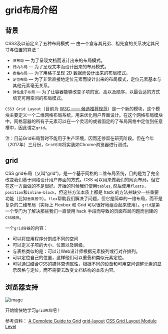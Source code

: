 # grid布局介绍

## 背景

CSS3及以前定义了五种布局模式 ― 由一个盒与其兄弟、祖先盒的关系决定其尺寸与位置的算法：

* `块布局` ― 为了呈现文档而设计出来的布局模式。
* `行内布局` ― 为了呈现文本而设计出来的布局模式。
* `表格布局` ― 为了用格子呈现 2D 数据而设计出来的布局模式。
* `定位布局` ― 为了非常直接地定位元素而设计出来的布局模式，定位元素基本与其他元素毫无关系。
* `弹性盒子布局` ― 为了让容器能够改变子项的宽、高以及顺序，以最合适的方式填充可用空间的布局模式。

`CSS3 Grid Layout`（目前为 [W3C —— 候选推荐规范](https://www.w3.org/TR/css3-grid-layout/)）是一个新的模块，这个模块主要定义一个二维网格布局系统，用来优化用户界面设计。在这个网格布局模块中，网格容器的所有子元素可以在一个灵活的或者固定的了布局网格中定位到任意槽中，因此谓之`grid`。

注：目前Grid布局暂时不能用于生产环境，因而还停留在研究阶段。但在今年（2017年）三月份，`Grid布局`将实装如Chrome浏览器进行测试。

## grid

CSS grid布局（又叫“grid”)，是一个基于网格的二维布局系统，目的是为了完全改变我们基于网格设计用户界面的方式。CSS 可以用来做我们的网页布局，但它在这一方面做的不是很好。开始的时候我们使用`tables`, 然后使用`floats`，`position`和`inline-block`，但这些方法本质上都是 hack 的方法并缺少一些重要功能（比如`垂直居中`）。`flex`帮助我们解决了问题，但它是简单的一维布局，而不是复杂的二维布局（实际上 Flexbox 和 Grid 可以很好地组合起来使用）。`grid`是第一个专门为了解决那些我们一直使用 hack 手段而导致的页面布局问题而创建的`CSS模块`。

一个`grid容器`的内容：

* 可以将应用程序分割成不同的空间
* 可以定义子项的大小、位置以及层级。
* 与表格类似的是：可以让Web设计师根据元素按列或行对齐排列。
* 可以定位自己的位置，这样他们可以重叠和类似元素定位。
* 可以通过结合CSS的媒体查询属性，根据不同的设备和可用空间调整元素的显示风格与定位，而不需要去改变文档结构的本质内容。

## 浏览器支持

![image](http://oczira72b.bkt.clouddn.com/grid-flex-25.jpg)

开始愉快地学习`grid布局`吧！

参考资料：
[A Complete Guide to Grid](https://css-tricks.com/snippets/css/complete-guide-grid/)
[grid-layout](https://github.com/airen/grid-layout)
[CSS Grid Layout Module Level](https://www.w3.org/TR/css-grid-1/)